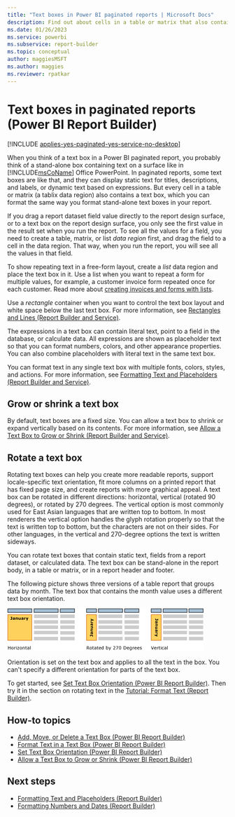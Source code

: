 ```yaml
---
title: "Text boxes in Power BI paginated reports | Microsoft Docs"
description: Find out about cells in a table or matrix that also contain text boxes in a Power BI paginated report. You can format them the same way as stand-alone text boxes in Power BI Report Builder.
ms.date: 01/26/2023
ms.service: powerbi
ms.subservice: report-builder
ms.topic: conceptual
author: maggiesMSFT
ms.author: maggies
ms.reviewer: rpatkar
---
```

# Text boxes in paginated reports (Power BI Report Builder)

[!INCLUDE [applies-yes-paginated-yes-service-no-desktop](../../../includes/applies-yes-paginated-yes-service-no-desktop.md)]

  When you think of a text box in a Power BI paginated report, you probably think of a stand-alone box containing text on a surface like in [!INCLUDE[msCoName](../../../includes/msconame-md.md)] Office PowerPoint. In paginated reports, some text boxes are like that, and they can display static text for titles, descriptions, and labels, or dynamic text based on expressions. But every cell in a table or matrix (a tablix data region) also contains a text box, which you can format the same way you format stand-alone text boxes in your report.  
  
If you drag a report dataset field value directly to the report design surface, or to a text box on the report design surface, you only see the first value in the result set when you run the report. To see all the values for a field, you need to create a table, matrix, or list *data region* first, and drag the field to a cell in the data region. That way, when you run the report, you will see all the values in that field.  
  
 To show repeating text in a free-form layout, create a *list* data region and place the text box in it. Use a list when you want to repeat a form for multiple values, for example, a customer invoice form repeated once for each customer. Read more about [creating invoices and forms with lists](/sql/reporting-services/report-design/create-invoices-and-forms-with-lists-report-builder-and-ssrs).  
  
 Use a *rectangle* container when you want to control the text box layout and white space below the last text box. For more information, see [Rectangles and Lines &#40;Report Builder and Service&#41;](/sql/reporting-services/report-design/rectangles-and-lines-report-builder-and-ssrs).  
  
 The expressions in a text box can contain literal text, point to a field in the database, or calculate data. All expressions are shown as placeholder text so that you can format numbers, colors, and other appearance properties. You can also combine placeholders with literal text in the same text box.  
  
 You can format text in any single text box with multiple fonts, colors, styles, and actions. For more information, see [Formatting Text and Placeholders &#40;Report Builder and Service&#41;](/sql/reporting-services/report-design/formatting-text-and-placeholders-report-builder-and-ssrs).  

##  <a name="GrowShrinkTextBox"></a> Grow or shrink a text box  
 By default, text boxes are a fixed size. You can allow a text box to shrink or expand vertically based on its contents. For more information, see [Allow a Text Box to Grow or Shrink &#40;Report Builder and Service&#41;](/sql/reporting-services/report-design/allow-a-text-box-to-grow-or-shrink-report-builder-and-ssrs).  
  
## Rotate a text box  
 Rotating text boxes can help you create more readable reports, support locale-specific text orientation, fit more columns on a printed report that has fixed page size, and create reports with more graphical appeal. A text box can be rotated in different directions: horizontal, vertical (rotated 90 degrees), or rotated by 270 degrees. The vertical option is most commonly used for East Asian languages that are written top to bottom. In most renderers the vertical option handles the glyph rotation properly so that the text is written top to bottom, but the characters are not on their sides. For other languages, in the vertical and 270-degree options the text is written sideways.  
  
 You can rotate text boxes that contain static text, fields from a report dataset, or calculated data. The text box can be stand-alone in the report body, in a table or matrix, or in a report header and footer.  
  
 The following picture shows three versions of a table report that groups data by month. The text box that contains the month value uses a different text box orientation.  
  
 ![Drawing showing three possible orientations for the month value.](../../media/report-builder-power-bi/rs-textbox-orientation.png) 
  
 Orientation is set on the text box and applies to all the text in the box. You can't specify a different orientation for parts of the text box.  
  
 To get started, see [Set Text Box Orientation &#40;Power BI Report Builder&#41;](set-text-box-orientation-report-builder-and-service.md). Then try it in the section on rotating text in the [Tutorial: Format Text &#40;Report Builder&#41;](/sql/reporting-services/tutorial-format-text-report-builder).  
  
##  <a name="HowTo"></a> How-to topics  

- [Add, Move, or Delete a Text Box &#40;Power BI Report Builder&#41;](add-move-or-delete-a-text-box-report-builder-and-service.md)  
- [Format Text in a Text Box &#40;Power BI Report Builder&#41;](format-text-in-a-text-box-report-builder-and-service.md)
- [Set Text Box Orientation &#40;Power BI Report Builder&#41;](set-text-box-orientation-report-builder-and-service.md)
- [Allow a Text Box to Grow or Shrink &#40;Power BI Report Builder&#41;](allow-a-text-box-to-grow-or-shrink-report-builder-and-service.md)
  
## Next steps

- [Formatting Text and Placeholders &#40;Report Builder&#41;](/sql/reporting-services/report-design/formatting-text-and-placeholders-report-builder-and-ssrs)   
- [Formatting Numbers and Dates &#40;Report Builder&#41;](/sql/reporting-services/report-design/formatting-numbers-and-dates-report-builder-and-ssrs)  
  
  
